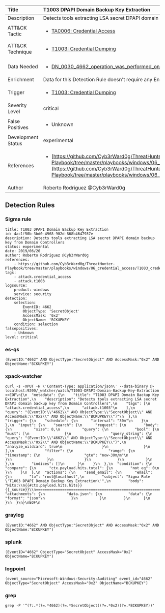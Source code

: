 | Title                | T1003 DPAPI Domain Backup Key Extraction                                                                                                                                                 |
|:---------------------|:------------------------------------------------------------------------------------------------------------------------------------------------------------|
| Description          | Detects tools extracting LSA secret DPAPI domain backup key from Domain Controllers                                                                                                                                           |
| ATT&amp;CK Tactic    |  <ul><li>[TA0006: Credential Access](https://attack.mitre.org/tactics/TA0006)</li></ul>  |
| ATT&amp;CK Technique | <ul><li>[T1003: Credential Dumping](https://attack.mitre.org/techniques/T1003)</li></ul>  |
| Data Needed          | <ul><li>[DN_0030_4662_operation_was_performed_on_an_object](../Data_Needed/DN_0030_4662_operation_was_performed_on_an_object.md)</li></ul>  |
| Enrichment           |  Data for this Detection Rule doesn't require any Enrichments.  |
| Trigger              | <ul><li>[T1003: Credential Dumping](../Triggers/T1003.md)</li></ul>  |
| Severity Level       | critical |
| False Positives      | <ul><li>Unknown</li></ul>  |
| Development Status   | experimental |
| References           | <ul><li>[https://github.com/Cyb3rWard0g/ThreatHunter-Playbook/tree/master/playbooks/windows/06_credential_access/T1003_credential_dumping/domain_dpapi_backupkey_extraction.md](https://github.com/Cyb3rWard0g/ThreatHunter-Playbook/tree/master/playbooks/windows/06_credential_access/T1003_credential_dumping/domain_dpapi_backupkey_extraction.md)</li></ul>  |
| Author               | Roberto Rodriguez @Cyb3rWard0g |


## Detection Rules

### Sigma rule

```
title: T1003 DPAPI Domain Backup Key Extraction
id: 4ac1f50b-3bd0-4968-902d-868b4647937e
description: Detects tools extracting LSA secret DPAPI domain backup key from Domain Controllers
status: experimental
date: 2019/06/20
author: Roberto Rodriguez @Cyb3rWard0g
references:
    - https://github.com/Cyb3rWard0g/ThreatHunter-Playbook/tree/master/playbooks/windows/06_credential_access/T1003_credential_dumping/domain_dpapi_backupkey_extraction.md
tags:
    - attack.credential_access
    - attack.t1003
logsource:
    product: windows
    service: security
detection:
    selection: 
        EventID: 4662
        ObjectType: 'SecretObject'
        AccessMask: '0x2'
        ObjectName: 'BCKUPKEY'
    condition: selection
falsepositives:
    - Unknown
level: critical
```





### es-qs
    
```
(EventID:"4662" AND ObjectType:"SecretObject" AND AccessMask:"0x2" AND ObjectName:"BCKUPKEY")
```


### xpack-watcher
    
```
curl -s -XPUT -H \'Content-Type: application/json\' --data-binary @- localhost:9200/_watcher/watch/T1003-DPAPI-Domain-Backup-Key-Extraction <<EOF\n{\n  "metadata": {\n    "title": "T1003 DPAPI Domain Backup Key Extraction",\n    "description": "Detects tools extracting LSA secret DPAPI domain backup key from Domain Controllers",\n    "tags": [\n      "attack.credential_access",\n      "attack.t1003"\n    ],\n    "query": "(EventID:\\"4662\\" AND ObjectType:\\"SecretObject\\" AND AccessMask:\\"0x2\\" AND ObjectName:\\"BCKUPKEY\\")"\n  },\n  "trigger": {\n    "schedule": {\n      "interval": "30m"\n    }\n  },\n  "input": {\n    "search": {\n      "request": {\n        "body": {\n          "size": 0,\n          "query": {\n            "bool": {\n              "must": [\n                {\n                  "query_string": {\n                    "query": "(EventID:\\"4662\\" AND ObjectType:\\"SecretObject\\" AND AccessMask:\\"0x2\\" AND ObjectName:\\"BCKUPKEY\\")",\n                    "analyze_wildcard": true\n                  }\n                }\n              ],\n              "filter": {\n                "range": {\n                  "timestamp": {\n                    "gte": "now-30m/m"\n                  }\n                }\n              }\n            }\n          }\n        },\n        "indices": []\n      }\n    }\n  },\n  "condition": {\n    "compare": {\n      "ctx.payload.hits.total": {\n        "not_eq": 0\n      }\n    }\n  },\n  "actions": {\n    "send_email": {\n      "email": {\n        "to": "root@localhost",\n        "subject": "Sigma Rule \'T1003 DPAPI Domain Backup Key Extraction\'",\n        "body": "Hits:\\n{{#ctx.payload.hits.hits}}{{_source}}\\n================================================================================\\n{{/ctx.payload.hits.hits}}",\n        "attachments": {\n          "data.json": {\n            "data": {\n              "format": "json"\n            }\n          }\n        }\n      }\n    }\n  }\n}\nEOF\n
```


### graylog
    
```
(EventID:"4662" AND ObjectType:"SecretObject" AND AccessMask:"0x2" AND ObjectName:"BCKUPKEY")
```


### splunk
    
```
(EventID="4662" ObjectType="SecretObject" AccessMask="0x2" ObjectName="BCKUPKEY")
```


### logpoint
    
```
(event_source="Microsoft-Windows-Security-Auditing" event_id="4662" ObjectType="SecretObject" AccessMask="0x2" ObjectName="BCKUPKEY")
```


### grep
    
```
grep -P '^(?:.*(?=.*4662)(?=.*SecretObject)(?=.*0x2)(?=.*BCKUPKEY))'
```




